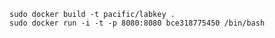     sudo docker build -t pacific/labkey .
    sudo docker run -i -t -p 8080:8080 bce318775450 /bin/bash
